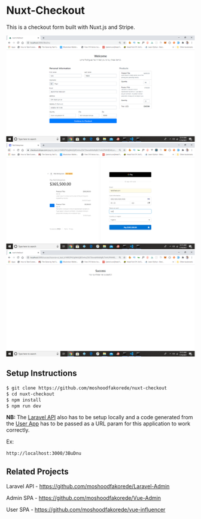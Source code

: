 # Nuxt-Checkout

This is a checkout form built with Nuxt.js and Stripe.

![Checkout Form](assets/screenshots/checkout1.PNG?raw=true "Checkout Form")
![Stripe Payment Page](assets/screenshots/checkout2.PNG?raw=true "Stripe Payment Page")
![Success Page](assets/screenshots/checkout3.PNG?raw=true "Success Page")

## Setup Instructions

```
$ git clone https://github.com/moshoodfakorede/nuxt-checkout
$ cd nuxt-checkout
$ npm install
$ npm run dev
```

**NB:** The [Laravel API](https://github.com/moshoodfakorede/Laravel-Admin) also has to be setup locally and a code generated from the [User App](https://github.com/moshoodfakorede/Vue-Admin) has to be passed as a URL param for this application to work correctly.

Ex: 

```
http://localhost:3000/3BuDnu
```


## Related Projects

Laravel API - https://github.com/moshoodfakorede/Laravel-Admin

Admin SPA - https://github.com/moshoodfakorede/Vue-Admin

User SPA - https://github.com/moshoodfakorede/vue-influencer

